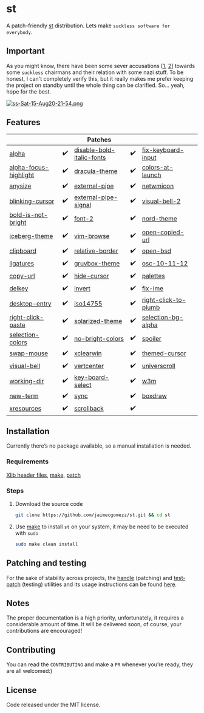 # st

A patch-friendly [st](https://st.suckless.org/) distribution. Lets make `suckless software for everybody`.

## Important
As you might know, there have been some sever accusations [[1](https://chaos.social/@raichoo/101880564196043164), [2](https://twitter.com/pid_eins/status/1113738764797534208)] towards some `suckless` chairmans and their relation with some nazi stuff. To be honest, I can't completely verify this, but it really makes me prefer keeping the project on standby until the whole thing can be clarified. So... yeah, hope for the best.

[![ss-Sat-15-Aug20-21-54.png](https://i.postimg.cc/zfKKZKFs/ss-Sat-15-Aug20-21-54.png)](https://postimg.cc/GB3HvBNK)

## Features

|                                                              |      | Patches                                                      |      |                                                              |      |
| ------------------------------------------------------------ | ---- | ------------------------------------------------------------ | ---- | ------------------------------------------------------------ | ---- |
| [alpha](https://st.suckless.org/patches/alpha/)              | ✔️    | [disable-bold-italic-fonts](https://st.suckless.org/patches/disable_bold_italic_fonts/) | ✔️    | [fix-keyboard-input](https://st.suckless.org/patches/fix_keyboard_input/) |      |
| [alpha-focus-highlight](https://st.suckless.org/patches/alpha_focus_highlight/) | ✔️    | [dracula-theme](https://st.suckless.org/patches/dracula/)    | ✔️    | [colors-at-launch](https://st.suckless.org/patches/colors_at_launch/) |      |
| [anysize](https://st.suckless.org/patches/anysize/)          | ✔️    | [external-pipe](https://st.suckless.org/patches/externalpipe/) | ✔️    | [netwmicon](https://st.suckless.org/patches/netwmicon/)      |      |
| [blinking-cursor](https://st.suckless.org/patches/blinking_cursor/) | ✔️    | [external-pipe-signal](https://st.suckless.org/patches/externalpipe-signal/) | ✔️    | [visual-bell-2](https://st.suckless.org/patches/visualbell2/) |      |
| [bold-is-not-bright](https://st.suckless.org/patches/bold-is-not-bright/) | ✔️    | [font-2](https://st.suckless.org/patches/font2/)             | ✔️    | [nord-theme](https://st.suckless.org/patches/nordtheme/)     |      |
| [iceberg-theme](https://notabug.org/vejetaryenvampir/st-iceberg) | ✔️    | [vim-browse](https://st.suckless.org/patches/vim_browse/)    | ✔️    | [open-copied-url](https://st.suckless.org/patches/open_copied_url/) |      |
| [clipboard](https://st.suckless.org/patches/clipboard/)      | ✔️    | [relative-border](https://st.suckless.org/patches/relativeborder/) | ✔️    | [open-bsd](https://st.suckless.org/patches/openbsd/)         |      |
| [ligatures](https://st.suckless.org/patches/ligatures/)      | ✔️    | [gruvbox-theme](https://st.suckless.org/patches/gruvbox/)    | ✔️    | [osc-10-11-12](https://st.suckless.org/patches/osc_10_11_12/) |      |
| [copy-url](https://st.suckless.org/patches/copyurl/)         | ✔️    | [hide-cursor](https://st.suckless.org/patches/hidecursor/)   | ✔️    | [palettes](https://st.suckless.org/patches/palettes/)        |      |
| [delkey](https://st.suckless.org/patches/delkey/)            | ✔️    | [invert](https://st.suckless.org/patches/invert/)            | ✔️    | [fix-ime](https://st.suckless.org/patches/fix_ime/)          |      |
| [desktop-entry](https://st.suckless.org/patches/desktopentry/) | ✔️    | [iso14755](https://st.suckless.org/patches/iso14755/)        | ✔️    | [right-click-to-plumb](https://st.suckless.org/patches/right_click_to_plumb/) |      |
| [right-click-paste](https://st.suckless.org/patches/rightclickpaste/) | ✔️    | [solarized-theme](https://st.suckless.org/patches/solarized/) | ✔️    | [selection-bg-alpha](https://st.suckless.org/patches/selectionbg-alpha/) |      |
| [selection-colors](https://st.suckless.org/patches/selectioncolors/) | ✔️    | [no-bright-colors](https://st.suckless.org/patches/solarized/st-no_bold_colors-20170623-b331da5.diff) | ✔️    | [spoiler](https://st.suckless.org/patches/spoiler/)          |      |
| [swap-mouse](https://st.suckless.org/patches/swapmouse/)     | ✔️    | [xclearwin](https://st.suckless.org/patches/xclearwin/)      | ✔️    | [themed-cursor](https://st.suckless.org/patches/themed_cursor/) |      |
| [visual-bell](https://st.suckless.org/patches/visualbell/)   | ✔️    | [vertcenter](https://st.suckless.org/patches/vertcenter/)    | ✔️    | [universcroll](https://st.suckless.org/patches/universcroll/) |      |
| [working-dir](https://st.suckless.org/patches/workingdir/)   | ✔️    | [key-board-select](https://st.suckless.org/patches/keyboard_select/) | ✔️    | [w3m](https://st.suckless.org/patches/w3m/)                  |      |
| [new-term](https://st.suckless.org/patches/newterm/)         | ✔️    | [sync](https://st.suckless.org/patches/sync/)                | ✔️    | [boxdraw](https://st.suckless.org/patches/boxdraw/)          |      |
| [xresources](https://st.suckless.org/patches/xresources/)    | ✔️    | [scrollback](https://st.suckless.org/patches/scrollback/)    | ✔️    |                                                              |      |



## Installation

Currently there’s no package available, so a manual installation is needed.

### Requirements

[Xlib header files](https://tronche.com/gui/x/xlib/introduction/header.html), [make](https://www.gnu.org/software/make/), [patch](https://man7.org/linux/man-pages/man1/patch.1.html)

### Steps


1. Download the source code

   ```sh
   git clone https://github.com/jaimecgomezz/st.git && cd st
   ```

2. Use [make](https://www.gnu.org/software/make/) to install `st` on your system, it may be need to be executed with `sudo`

   ```sh
   sudo make clean install
   ```



## Patching and testing

For the sake of stability across projects, the [handle](https://github.com/jaimecgomezz/suckless-patchers/blob/master/handle) (patching) and [test-patch](https://github.com/jaimecgomezz/suckless-patchers/blob/master/test-patch) (testing) utilities and its usage instructions can be found [here](https://github.com/jaimecgomezz/suckless-patchers).



## Notes

The proper documentation is a high priority, unfortunately, it requires a considerable amount of time. It will be delivered soon, of course, your contributions are encouraged!




## Contributing

You can read the `CONTRIBUTING` and make a `PR` whenever you’re ready, they are all welcomed:)



## License

 Code released under the MIT license.
